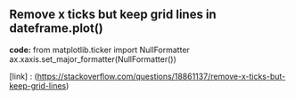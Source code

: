 ## Remove x ticks but keep grid lines in dateframe.plot()
 **code:**
    from matplotlib.ticker import NullFormatter
    ax.xaxis.set_major_formatter(NullFormatter())
    
[link] : (https://stackoverflow.com/questions/18861137/remove-x-ticks-but-keep-grid-lines)
